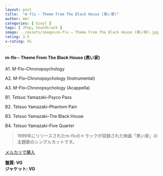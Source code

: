 ```yaml
---
layout: post
title:  "m-flo – Theme From The Black House (黒い家)"
author: mmr
categories: [ Vinyl ]
tags: [ JPop, Soundtrack ]
image: ../assets/images/m-flo – Theme From The Black House (黒い家).jpg
rating: 3.5
v-rating: VG
---
```


#### m-flo – Theme From The Black House (黒い家)

A1. M-Flo–Chronopsychology

A2. M-Flo–Chronopsychology (Instrumental)

A3. M-Flo–Chronopsychology (Acappella)

B1. Tetsuo Yamazaki–Psyco Pass

B2. Tetsuo Yamazaki–Phantom Pain

B3. Tetsuo Yamazaki–The Black House

B4. Tetsuo Yamazaki–Five Quarter

> 1999年にリリースされたm-floのトラックが収録された映画「黒い家」の主題歌のシングルカットです。


[メルカリで購入](https://jp.mercari.com/item/m16599032902)


<div class="mt-4 mb-4 d-flex align-items-center">
<strong class="mr-1">盤質: VG</strong>
</div>
<div class="mt-4 mb-4 d-flex align-items-center">
<strong class="mr-1">ジャケット: VG</strong>
</div>